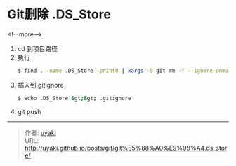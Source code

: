 # Git删除 .DS_Store


&lt;!--more--&gt;
1. cd 到项目路径
2. 执行
   ```bash
   $ find . -name .DS_Store -print0 | xargs -0 git rm -f --ignore-unmatch
   ```
3. 插入到.gitignore
   ```bash
   $ echo .DS_Store &gt;&gt; .gitignore
   ``` 
4. git push



---

> 作者: [uyaki](https://www.github.com/uyaki)  
> URL: http://uyaki.github.io/posts/git/git%E5%88%A0%E9%99%A4.ds_store/  

